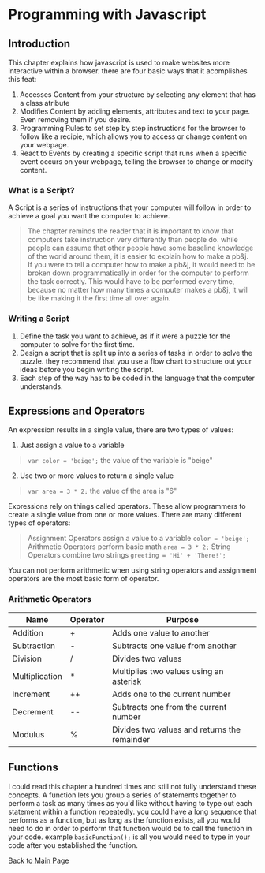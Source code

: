 # Programming with Javascript
## Introduction
This chapter explains how javascript is used to make websites more interactive within a browser. there are four basic ways that it acomplishes this feat:
1. Accesses Content from your structure by selecting any element that has a class atribute
2. Modifies Content by adding elements, attributes and text to your page.  Even removing them if you desire.
3. Programming Rules to set step by step instructions for the browser to follow like a recipie, which allows you to access or change content on your webpage.
4. React to Events by creating a specific script that runs when a specific event occurs on your webpage, telling the browser to change or modify content.

### What is a Script?
A Script is a series of instructions that your computer will follow in order to achieve a goal you want the computer to achieve.
> The chapter reminds the reader that it is important to know that computers take instruction very differently than people do.  while people can assume that other people have some baseline knowledge of the world around them, it is easier to explain how to make a pb&j.  
> If you were to tell a computer how to make a pb&j, it would need to be broken down programmatically in order for the computer to perform the task correctly.  This would have to be performed every time, because no matter how many times a computer makes a pb&j, it will be like making it the first time all over again.

### Writing a Script
1. Define the task you want to achieve, as if it were a puzzle for the computer to solve for the first time.
2. Design a script that is split up into a series of tasks in order to solve the puzzle.  they recommend that you use a flow chart to structure out your ideas before you begin writing the script.
3. Each step of the way has to be coded in the language that the computer understands.

## Expressions and Operators
An expression results in a single value, there are two types of values:
1. Just assign a value to a variable
> `var color = 'beige';`  the value of the variable is "beige"
2. Use two or more values to return a single value
> `var area = 3 * 2;` the value of the area is "6"

Expressions rely on things called operators.  These allow programmers to create a single value from one or more values.  There are many different types of operators:
> Assignment Operators assign a value to a variable `color = 'beige';`
> Arithmetic Operators perform basic math `area = 3 * 2;`
> String Operators combine two strings `greeting = 'Hi' + 'There!';`

You can not perform arithmetic when using string operators and assignment operators are the most basic form of operator.

### Arithmetic Operators

Name | Operator | Purpose
-----|----------|--------
Addition | + | Adds one value to another
Subtraction | - | Subtracts one value from another
Division | / | Divides two values
Multiplication | * | Multiplies two values using an asterisk
Increment | ++ | Adds one to the current number
Decrement | -- | Subtracts one from the current number
Modulus | % | Divides two values and returns the remainder

## Functions
I could read this chapter a hundred times and still not fully understand these concepts.  A function lets you group a series of statements together to perform a task as many times as you'd like without having to type out each statement within a function repeatedly.  you could have a long sequence that performs as a function, but as long as the function exists, all you would need to do in order to perform that function would be to call the function in your code.  example `basicFunction();` is all you would need to type in your code after you established the function.


[Back to Main Page](../README.md)